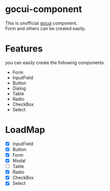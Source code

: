 # gocui-component
This is unofficial [gocui](https://github.com/awesome-gocui/gocui) component.  
Form and others can be created easily.

# Features
you can easily create the following components.

- Form
- InputField
- Button
- Dialog
- Table
- Radio
- CheckBox
- Select

# LoadMap
- [x] InputField
- [x] Button
- [x] Form
- [x] Modal
- [ ] Table
- [x] Radio
- [x] CheckBox
- [x] Select
